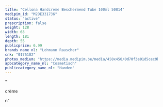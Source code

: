 ```yaml
---
title: "Cellona Handcreme Beschermend Tube 100ml 50814"
medipim_id: "M2DE331736"
status: "active"
prescription: false
weight: 128
width: 63
length: 181
depth: 55
publicprice: 6.99
brands_name_nl: "Lohmann Rauscher"
cnk: "0175182"
photos_medium: "https://media.medipim.be/media/450x450/0d70f3e01d5cec9bd4c52ea76a52d6e0b9124c11.jpg"
apbcategory_name_nl: "Cosmetisch"
publiccategory_name_nl: "Handen"
---
```

"<p>crème</p>n"
